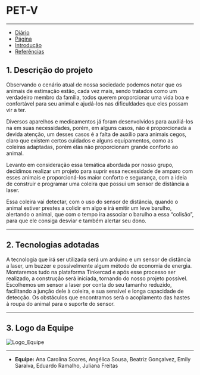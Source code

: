 # PET-V
---
- [Diário](./diario_de_bordo/menu_diario.md/)
- [Página](./README.md/)
- [Introdução](./introducao.md/)
- [Referências](./referencia.md)


## 1. Descrição do projeto



Observando o cenário atual de nossa sociedade podemos notar que os animais de estimação estão, cada vez mais, sendo tratados como um verdadeiro membro da família, todos querem proporcionar uma vida boa e confortável para seu animal e ajudá-los nas dificuldades que eles possam vir a ter.



Diversos aparelhos e medicamentos já foram desenvolvidos para auxiliá-los na em suas necessidades, porém, em alguns casos, não é proporcionada a devida atenção, um desses casos é a falta de auxílio para animais cegos, claro que existem certos cuidados e alguns equipamentos, como as coleiras adaptadas, porém elas não proporcionam grande conforto ao animal.



Levanto em consideração essa temática abordada por nosso grupo, decidimos realizar um projeto para suprir essa necessidade de amparo com esses animais e proporcioná-los maior conforto e segurança, com a ideia de construir e programar uma coleira que possui um sensor de distância a laser.



Essa coleira vai detectar, com o uso do sensor de distância, quando o animal estiver prestes a colidir em algo e irá emitir um leve barulho, alertando o animal, que com o tempo ira associar o barulho a essa “colisão”, para que ele consiga desviar e também alertar seu dono.



---



## 2. Tecnologias adotadas



A tecnologia que irá ser utilizada será um arduino e um sensor de distância a laser, um buzzer e possivelmente algum método de economia de energia.
Montaremos tudo na plataforma Tinkercad e após esse processo ser realizado, a construção será iniciada, tornando do nosso projeto possível.
Escolhemos um sensor a laser por conta do seu tamanho reduzido, facilitando a junção dele à coleira, e sua sensível e longa capacidade de detecção.
Os obstáculos que encontramos será o acoplamento das hastes à roupa do animal para o suporte do sensor.



---



## 3. Logo da Equipe



![Logo_Equipe](https://user-images.githubusercontent.com/100946334/156784682-98db3330-6be7-4c14-b369-b00742380ab8.png)



---



- **Equipe:** Ana Carolina Soares, Angélica Sousa, Beatriz Gonçalvez, Emily Saraiva, Eduardo Ramalho, Juliana Freitas
